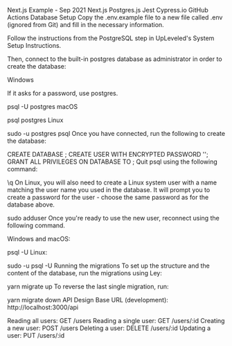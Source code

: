 Next.js Example - Sep 2021
Next.js
Postgres.js
Jest
Cypress.io
GitHub Actions
Database Setup
Copy the .env.example file to a new file called .env (ignored from Git) and fill in the necessary information.

Follow the instructions from the PostgreSQL step in UpLeveled's System Setup Instructions.

Then, connect to the built-in postgres database as administrator in order to create the database:

Windows

If it asks for a password, use postgres.

psql -U postgres
macOS

psql postgres
Linux

sudo -u postgres psql
Once you have connected, run the following to create the database:

CREATE DATABASE <database name>;
CREATE USER <user name> WITH ENCRYPTED PASSWORD '<user password>';
GRANT ALL PRIVILEGES ON DATABASE <database name> TO <user name>;
Quit psql using the following command:

\q
On Linux, you will also need to create a Linux system user with a name matching the user name you used in the database. It will prompt you to create a password for the user - choose the same password as for the database above.

sudo adduser <user name>
Once you're ready to use the new user, reconnect using the following command.

Windows and macOS:

psql -U <user name> <database name>
Linux:

sudo -u <user name> psql -U <user name> <database name>
Running the migrations
To set up the structure and the content of the database, run the migrations using Ley:

yarn migrate up
To reverse the last single migration, run:

yarn migrate down
API Design
Base URL (development): http://localhost:3000/api

Reading all users: GET /users
Reading a single user: GET /users/:id
Creating a new user: POST /users
Deleting a user: DELETE /users/:id
Updating a user: PUT /users/:id
